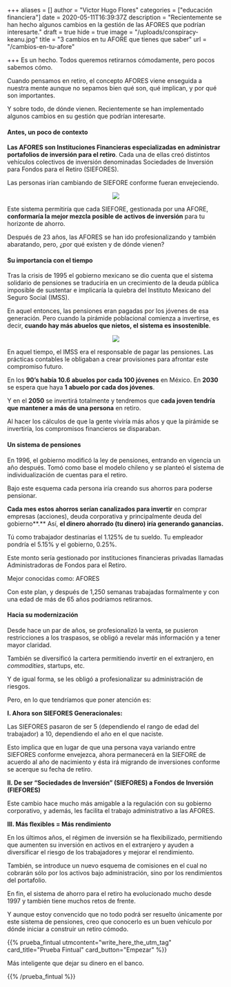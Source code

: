 +++
aliases = []
author = "Victor Hugo Flores"
categories = ["educación financiera"]
date = 2020-05-11T16:39:37Z
description = "Recientemente se han hecho algunos cambios en la gestión de las AFORES que podrían interesarte."
draft = true
hide = true
image = "/uploads/conspiracy-keanu.jpg"
title = "3 cambios en tu AFORE que tienes que saber"
url = "/cambios-en-tu-afore"

+++
Es un hecho. Todos queremos retirarnos cómodamente, pero pocos sabemos cómo.

Cuando pensamos en retiro, el concepto AFORES viene enseguida a nuestra mente aunque no sepamos bien qué son, qué implican, y por qué son importantes.

Y sobre todo, de dónde vienen. Recientemente se han implementado algunos cambios en su gestión que podrían interesarte.

#### Antes, un poco de contexto

**Las AFORES son Instituciones Financieras especializadas en administrar portafolios de inversión para el retiro**. Cada una de ellas creó distintos vehículos colectivos de inversión denominadas Sociedades de Inversión para Fondos para el Retiro (SIEFORES).

Las personas irían cambiando de SIEFORE conforme fueran envejeciendo.

<div style="text-align:center"> <figure> <img src="/uploads/Envejecer.gif"> </figure> </div>

Este sistema permitiría que cada SIEFORE, gestionada por una AFORE, **conformaría la mejor mezcla posible de activos de inversión** para tu horizonte de ahorro.

Después de 23 años, las AFORES se han ido profesionalizando y también abaratando, pero, ¿por qué existen y de dónde vienen?

#### Su importancia con el tiempo

Tras la crisis de 1995 el gobierno mexicano se dio cuenta que el sistema solidario de pensiones se traduciría en un crecimiento de la deuda pública imposible de sustentar e implicaría la quiebra del Instituto Mexicano del Seguro Social (IMSS).

En aquel entonces, las pensiones eran pagadas por los jóvenes de esa generación. Pero cuando la pirámide poblacional comienza a invertirse, es decir, **cuando hay más abuelos que nietos, el sistema es insostenible**.

<div style="text-align:center"> <figure> <img src="/uploads/giphy (6)-2.gif"> </figure> </div>

En aquel tiempo, el IMSS era el responsable de pagar las pensiones. Las prácticas contables le obligaban a crear provisiones para afrontar este compromiso futuro.

En los **90’s había 10.6 abuelos por cada 100 jóvenes** en México. En **2030** se espera que haya **1 abuelo por cada dos jóvenes**.

Y en el **2050** se invertirá totalmente y tendremos que **cada joven tendría que mantener a más de una persona** en retiro.

Al hacer los cálculos de que la gente viviría más años y que la pirámide se invertiría, los compromisos financieros se disparaban.

#### Un sistema de pensiones

En 1996, el gobierno modificó la ley de pensiones, entrando en vigencia un año después. Tomó como base el modelo chileno y se planteó el sistema de individualización de cuentas para el retiro.

Bajo este esquema cada persona iría creando sus ahorros para poderse pensionar.

**Cada mes estos ahorros serían canalizados para invertir** en comprar empresas (acciones), deuda corporativa y principalmente deuda del gobierno**.** Así, **el dinero ahorrado (tu dinero) iría generando ganancias.**

Tú como trabajador destinarías el 1.125% de tu sueldo. Tu empleador pondría el 5.15% y el gobierno, 0.25%.

Este monto sería gestionado por instituciones financieras privadas llamadas Administradoras de Fondos para el Retiro.

Mejor conocidas como: AFORES

Con este plan, y después de 1,250 semanas trabajadas formalmente  y con una edad de más de 65 años podríamos retirarnos.

#### Hacia su modernización

Desde hace un par de años, se profesionalizó la venta, se pusieron restricciones a los traspasos, se obligó a revelar más información y a tener mayor claridad.

También se diversificó la cartera permitiendo invertir en el extranjero, en _commodities_, startups, etc.

Y de igual forma, se les obligó a profesionalizar su administración de riesgos.

Pero, en lo que tendríamos que poner atención es:

**I. Ahora son SIEFORES Generacionales:**

Las SIEFORES pasaron de ser 5 (dependiendo el rango de edad del trabajador) a 10, dependiendo el año en el que naciste.

Esto implica que en lugar de que una persona vaya variando entre SIEFORES conforme envejezca, ahora permanecerá en la SIEFORE de acuerdo al año de nacimiento y ésta irá migrando de inversiones conforme se acerque su fecha de retiro.

**II. De ser “Sociedades de Inversión” (SIEFORES) a Fondos de Inversión (FIEFORES)**

Este cambio hace mucho más amigable a la regulación con su gobierno corporativo, y además, les facilita el trabajo administrativo a las AFORES.

**III. Más flexibles = Más rendimiento**

En los últimos años, el régimen de inversión se ha flexibilizado, permitiendo que aumenten su inversión en activos en el extranjero y ayuden a diversificar el riesgo de los trabajadores y mejorar el rendimiento.

También, se introduce un nuevo esquema de comisiones en el cual no cobrarán sólo por los activos bajo administración, sino por los rendimientos del portafolio.

En fin, el sistema de ahorro para el retiro ha evolucionado mucho desde 1997 y también tiene muchos retos de frente.

Y aunque estoy convencido que no todo podrá ser resuelto únicamente por este sistema de pensiones, creo que conocerlo es un buen vehículo por dónde iniciar a construir un retiro cómodo.

{{% prueba_fintual
utmcontent="write_here_the_utm_tag"
card_title="Prueba Fintual"
card_button="Empezar" %}}

Más inteligente que dejar su dinero en el banco.

{{% /prueba_fintual %}}